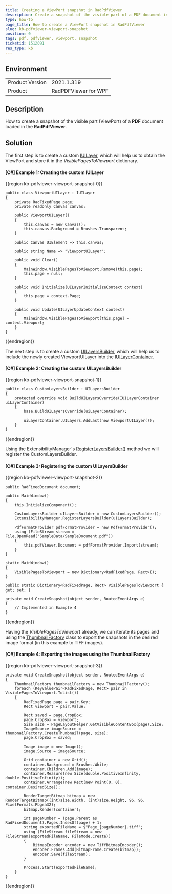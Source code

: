 ```yaml
---
title: Creating a ViewPort snapshot in RadPdfViewer
description: Create a snapshot of the visible part of a PDF document in the RadPdfViewer.
type: how-to
page_title: How to create a ViewPort snapshot in RadPdfViewer
slug: kb-pdfviewer-viewport-snapshot
position: 0
tags: pdf, pdfviewer, viewport, snapshot
ticketid: 1512091
res_type: kb
---
```


## Environment

<table>
    <tbody>
	    <tr>
	    	<td>Product Version</td>
	    	<td>2021.1.319</td>
	    </tr>
	    <tr>
            <td>Product</td>
            <td>RadPDFViewer for WPF</td>
	    </tr>
    </tbody>
</table>

## Description

How to create a snapshot of the visible part (ViewPort) of a **PDF** document loaded in the **RadPdfViewer**.

## Solution

The first step is to create a custom [IUILayer](https://docs.telerik.com/devtools/wpf/api/telerik.windows.documents.fixed.ui.layers.iuilayer), which will help us to obtain the ViewPort and store it in the _VisiblePagesToViewport_ dictionary.

#### __[C#] Example 1: Creating the custom IUILayer__
{{region kb-pdfviewer-viewport-snapshot-0}}

    public class ViewportUILayer : IUILayer
    {
        private RadFixedPage page;
        private readonly Canvas canvas;

        public ViewportUILayer()
        {
            this.canvas = new Canvas();
            this.canvas.Background = Brushes.Transparent;
        }

        public Canvas UIElement => this.canvas;

        public string Name => "ViewportUILayer";

        public void Clear()
        {
            MainWindow.VisiblePagesToViewport.Remove(this.page);
            this.page = null;
        }

        public void Initialize(UILayerInitializeContext context)
        {
            this.page = context.Page;
        }

        public void Update(UILayerUpdateContext context)
        {
            MainWindow.VisiblePagesToViewport[this.page] = context.Viewport;
        }
    }

{{endregion}}

The next step is to create a custom [UILayersBuilder](https://docs.telerik.com/devtools/wpf/api/telerik.windows.documents.fixed.ui.layers.uilayersbuilder), which will help us to include the newly created ViewportUILayer into the [IUILayerContainer](https://docs.telerik.com/devtools/wpf/api/telerik.windows.documents.fixed.ui.layers.iuilayercontainer).

#### __[C#] Example 2: Creating the custom UILayersBuilder__
{{region kb-pdfviewer-viewport-snapshot-1}}

    public class CustomLayersBuilder : UILayersBuilder
    {
        protected override void BuildUILayersOverride(IUILayerContainer uiLayerContainer)
        {
            base.BuildUILayersOverride(uiLayerContainer);

            uiLayerContainer.UILayers.AddLast(new ViewportUILayer());
        }
    }

{{endregion}}

Using the ExtensibilityManager`s [RegisterLayersBuilder()](https://docs.telerik.com/devtools/wpf/api/telerik.windows.documents.fixed.ui.extensibility.extensibilitymanager#collapsible-Telerik_Windows_Documents_Fixed_UI_Extensibility_ExtensibilityManager_RegisterLayersBuilder_Telerik_Windows_Documents_Fixed_UI_Layers_UILayersBuilder_) method we will register the CustomLayersBuilder.

#### __[C#] Example 3: Registering the custom UILayersBuilder__
{{region kb-pdfviewer-viewport-snapshot-2}}

    public RadFixedDocument document;

    public MainWindow()
    {
        this.InitializeComponent();
        
        CustomLayersBuilder uILayersBuilder = new CustomLayersBuilder();
        ExtensibilityManager.RegisterLayersBuilder(uILayersBuilder);

        PdfFormatProvider pdfFormatProvider = new PdfFormatProvider();
        using (FileStream stream = File.OpenRead("SampleData/SampleDocument.pdf"))
        {
            this.pdfViewer.Document = pdfFormatProvider.Import(stream);
        }
    }

    static MainWindow()
    {
        VisiblePagesToViewport = new Dictionary<RadFixedPage, Rect>();
    }

    public static Dictionary<RadFixedPage, Rect> VisiblePagesToViewport { get; set; }

    private void CreateSnapshot(object sender, RoutedEventArgs e)
    {
        // Implemented in Example 4
    }
		
{{endregion}}

Having the _VisiblePagesToViewport_ already, we can iterate its pages and using the [ThumbnailFactory](https://docs.telerik.com/devtools/wpf/api/telerik.windows.documents.ui.thumbnailfactory) class to export the snapshots in the desired image format (in this example to TIFF images).

#### __[C#] Example 4: Exporting the images using the ThumbnailFactory__
{{region kb-pdfviewer-viewport-snapshot-3}}

    private void CreateSnapshot(object sender, RoutedEventArgs e)
    {
        ThumbnailFactory thumbnailFactory = new ThumbnailFactory();
        foreach (KeyValuePair<RadFixedPage, Rect> pair in VisiblePagesToViewport.ToList())
        {
            RadFixedPage page = pair.Key;
            Rect viewport = pair.Value;

            Rect saved = page.CropBox;
            page.CropBox = viewport;
            Size size = PageLayoutHelper.GetVisibleContentBox(page).Size;
            ImageSource imageSource = thumbnailFactory.CreateThumbnail(page, size);
            page.CropBox = saved;

            Image image = new Image();
            image.Source = imageSource;

            Grid container = new Grid();
            container.Background = Brushes.White;
            container.Children.Add(image);
            container.Measure(new Size(double.PositiveInfinity, double.PositiveInfinity));
            container.Arrange(new Rect(new Point(0, 0), container.DesiredSize));

            RenderTargetBitmap bitmap = new RenderTargetBitmap((int)size.Width, (int)size.Height, 96, 96, PixelFormats.Pbgra32);
            bitmap.Render(container);

            int pageNumber = (page.Parent as RadFixedDocument).Pages.IndexOf(page) + 1;
            string exportedFileName = $"Page_{pageNumber}.tiff";
            using (FileStream fileStream = new FileStream(exportedFileName, FileMode.Create))
            {
                BitmapEncoder encoder = new TiffBitmapEncoder();
                encoder.Frames.Add(BitmapFrame.Create(bitmap));
                encoder.Save(fileStream);
            }

            Process.Start(exportedFileName);
        }
    }

{{endregion}}
